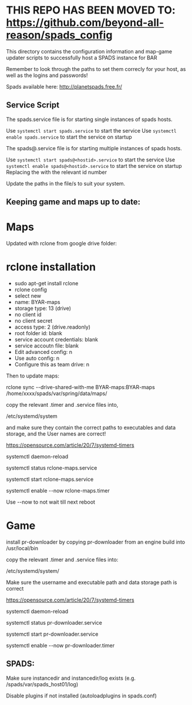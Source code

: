# THIS REPO HAS BEEN MOVED TO: https://github.com/beyond-all-reason/spads_config

This directory contains the configuration information and map-game updater scripts to successfully host a SPADS instance for BAR

Remember to look through the paths to set them correcly for your host, as well as the logins and passwords!

Spads available here: http://planetspads.free.fr/


## Service Script

The spads.service file is for starting single instances of spads hosts.

Use `systemctl start spads.service` to start the service
Use `systemctl enable spads.service` to start the service on startup

The spads@.service file is for starting multiple instances of spads hosts.

Use `systemctl start spads@<hostid>.service` to start the service
Use `systemctl enable spads@<hostid>.service` to start the service on startup
Replacing the <hostid> with the relevant id number

Update the paths in the file/s to suit your system.

## Keeping game and maps up to date:

# Maps
Updated with rclone from google drive folder:

# rclone installation

- sudo apt-get install rclone
- rclone config
- select new
- name: BYAR-maps
- storage type: 13 (drive)
- no client id
- no client secret
- access type: 2 (drive.readonly)
- root folder id: blank
- service account credentials: blank
- service accoutn file: blank
- Edit advanced config: n
- Use auto config: n
- Configure this as team drive: n
 
Then to update maps:

rclone sync --drive-shared-with-me BYAR-maps:BYAR-maps /home/xxxx/spads/var/spring/data/maps/

copy the relevant .timer and .service files into, 

/etc/systemd/system 

and make sure they contain the correct paths to executables and data storage, and the User names are correct!

https://opensource.com/article/20/7/systemd-timers

systemctl daemon-reload

systemctl status rclone-maps.service

systemctl start rclone-maps.service 

systemctl enable --now rclone-maps.timer

Use --now to not wait till next reboot

# Game

install pr-downloader by copying pr-downloader from an engine build into /usr/local/bin

copy the relevant .timer and .service files into:

/etc/systemd/system/

Make sure the username and executable path and data storage path is correct

https://opensource.com/article/20/7/systemd-timers

systemctl daemon-reload

systemctl status pr-downloader.service

systemctl start pr-downloader.service 

systemctl enable --now pr-downloader.timer

## SPADS:

Make sure instancedir and instancedir/log exists (e.g. /spads/var/spads_host01/log)

Disable plugins if not installed (autoloadplugins in spads.conf)


